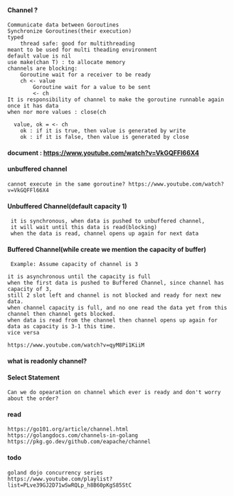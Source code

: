 #### Channel ?

 	Communicate data between Goroutines
  	Synchronize Goroutines(their execution)
   	typed 
    	thread safe: good for multithreading
	meant to be used for multi theading environment
 	default value is nil
 	use make(chan T) : to allocate memory
  	channels are blocking: 
   		Goroutine wait for a receiver to be ready
   		ch <- value
     		Goroutine wait for a value to be sent
       		<- ch
	It is responsibility of channel to make the goroutine runnable again once it has data
 	when nor more values : close(ch

	  value, ok = <- ch
	  	ok : if it is true, then value is generated by write
	   	ok : if it is false, then value is generated by close
  	

#### document : https://www.youtube.com/watch?v=VkGQFFl66X4

#### unbuffered channel 

	cannot execute in the same goroutine? https://www.youtube.com/watch?v=VkGQFFl66X4

#### Unbuffered Channel(default capacity 1)
	
     it is synchronous, when data is pushed to unbuffered channel, 
     it will wait until this data is read(blocking)
     when the data is read, channel opens up again for next data 

#### Buffered Channel(while create we mention the capacity of buffer)
	
     Example: Assume capacity of channel is 3  
     
  	it is asynchronous until the capacity is full  
  	when the first data is pushed to Buffered Channel, since channel has capacity of 3,   
   	still 2 slot left and channel is not blocked and ready for next new data.  
  	when channel capacity is full, and no one read the data yet from this channel then channel gets blocked.
  	when data is read from the channel then channel opens up again for data as capacity is 3-1 this time. 
   	vice versa
  	
  	https://www.youtube.com/watch?v=qyM8Pi1KiiM

#### what is readonly channel?


#### Select Statement

	Can we do opearation on channel which ever is ready and don't worry about the order?

#### read

	https://go101.org/article/channel.html
 	https://golangdocs.com/channels-in-golang
 	https://pkg.go.dev/github.com/eapache/channel

#### todo
	
	goland dojo concurrency series
	https://www.youtube.com/playlist?list=PLve39GJ2D71wSwRQLp_h8B60pKgS85StC
